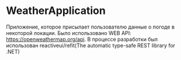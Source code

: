 # WeatherApplication
Приложение, которое присылает пользователю данные о погоде в некоторой локации. Было использовано WEB API: https://openweathermap.org/api. 
В процессе разработки был использован reactiveui/refit(The automatic type-safe REST library for .NET)
